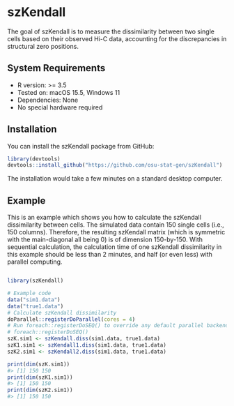 
<!-- README.md is generated from README.Rmd. Please edit that file -->

# szKendall

<!-- badges: start -->
<!-- badges: end -->

The goal of szKendall is to measure the dissimilarity between two single
cells based on their observed Hi-C data, accounting for the
discrepancies in structural zero positions.

## System Requirements

- R version: \>= 3.5
- Tested on: macOS 15.5, Windows 11
- Dependencies: None
- No special hardware required

## Installation

You can install the szKendall package from GitHub:

``` r
library(devtools)
devtools::install_github("https://github.com/osu-stat-gen/szKendall")
```

The installation would take a few minutes on a standard desktop
computer.

## Example

This is an example which shows you how to calculate the szKendall
dissimilarity between cells. The simulated data contain 150 single cells
(i.e., 150 columns). Therefore, the resulting szKendall matrix (which is
symmetric with the main-diagonal all being 0) is of dimension
150-by-150. With sequential calculation, the calculation time of one
szKendall dissimilarity in this example should be less than 2 minutes,
and half (or even less) with parallel computing.

``` r

library(szKendall)

# Example code
data("sim1.data")
data("true1.data")
# Calculate szKendall dissimilarity 
doParallel::registerDoParallel(cores = 4)  
# Run foreach::registerDoSEQ() to override any default parallel backend and force sequential calculation 
# foreach::registerDoSEQ()
szK.sim1 <- szKendall.diss(sim1.data, true1.data)
szK1.sim1 <- szKendall1.diss(sim1.data, true1.data)
szK2.sim1 <- szKendall2.diss(sim1.data, true1.data)

print(dim(szK.sim1))
#> [1] 150 150
print(dim(szK1.sim1))
#> [1] 150 150
print(dim(szK2.sim1))
#> [1] 150 150
```
